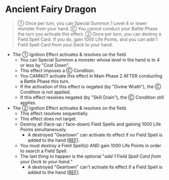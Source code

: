# Ancient Fairy Dragon

> ① Once per turn, you can Special Summon 1 Level 4 or lower monster from your hand. Ⓒ You cannot conduct your Battle Phase the turn you activate this effect. ② Once per turn, you can destroy a Field Spell Card. If you do, gain 1000 Life Points, and you can add 1 Field Spell Card from your Deck to your hand.

*   The ① Ignition Effect activates & resolves on the field.
    *   You can Special Summon a monster whose level in the hand is to 4 or less by "Cost Down".
    *   This effect imposes a Ⓒ Condition.
    *   You CANNOT activate this effect in Main Phase 2 AFTER conducting a Battle Phase this turn.
    *   If the activation of this effect is negated (by "Divine Wrath"), the Ⓒ Condition is not applied.
    *   If this effect resolves negated (by "Skill Drain"), the Ⓒ Condition still applies.
*   The ② Ignition Effect activates & resolves on the field.
    *   This effect resolves sequentially.
    *   This effect does not target.
    *   Destroy all (face-up / face-down) Field Spells and gaining 1000 Life Points simultaneously.
        *   A destroyed "Geartown" can activate its effect if no Field Spell is added to the hand \[[REF](https://www.pojo.biz/board/showpost.php?p=21983320&postcount=2)\].
    *   You must destroy a Field Spell(s) AND gain 1000 Life Points in order to search a Field Spell.
    *   The last thing to happen is the optional "_add 1 Field Spell Card from your Deck to your hand._"
        *   A destroyed "Geartown" can't activate its effect if a Field Spell is added to the hand \[[REF](https://www.pojo.biz/board/showpost.php?p=21983320&postcount=2)\].

